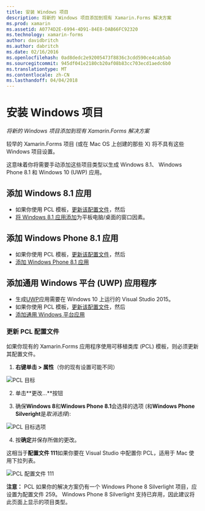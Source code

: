 ```yaml
---
title: 安装 Windows 项目
description: 将新的 Windows 项目添加到现有 Xamarin.Forms 解决方案
ms.prod: xamarin
ms.assetid: A0774D2E-6994-4D91-84E8-DAB66FC92320
ms.technology: xamarin-forms
author: davidbritch
ms.author: dabritch
ms.date: 02/16/2016
ms.openlocfilehash: 0ad8dedc2e92005473f8836c3cdd590ce4cab5ab
ms.sourcegitcommit: 945df041e2180cb20af08b83cc703ecd1aedc6b0
ms.translationtype: MT
ms.contentlocale: zh-CN
ms.lasthandoff: 04/04/2018
---
```

# <a name="setup-windows-projects"></a>安装 Windows 项目

_将新的 Windows 项目添加到现有 Xamarin.Forms 解决方案_

较早的 Xamarin.Forms 项目 (或在 Mac OS 上创建的那些&nbsp;X) 将不具有这些 Windows 项目设置。

这意味着你将需要手动添加这些项目类型以生成 Windows 8.1、 Windows Phone 8.1 和 Windows 10 (UWP) 应用。

## <a name="add-a-windows-81-app"></a>添加 Windows 8.1 应用

* 如果你使用 PCL 模板，[更新该配置文件](#pcl)，然后
* [将 Windows 8.1 应用添加](~/xamarin-forms/platform/windows/installation/tablet.md)为平板电脑/桌面的窗口因素。

## <a name="add-a-windows-phone-81-app"></a>添加 Windows Phone 8.1 应用

* 如果你使用 PCL 模板，[更新该配置文件](#pcl)，然后
* [添加 Windows Phone 8.1 应用](~/xamarin-forms/platform/windows/installation/phone.md)

## <a name="add-a-universal-windows-platform-uwp-app"></a>添加通用 Windows 平台 (UWP) 应用程序

* 生成[UWP](https://msdn.microsoft.com/library/windows/apps/dn894631.aspx)应用需要在 Windows 10 上运行的 Visual Studio 2015。
* 如果你使用 PCL 模板，[更新该配置文件](#pcl)，然后
* [添加通用 Windows 平台应用](~/xamarin-forms/platform/windows/installation/universal.md)

<a name="pcl" />

### <a name="update-your-pcl-profile"></a>更新 PCL 配置文件

如果你现有的 Xamarin.Forms 应用程序使用可移植类库 (PCL) 模板，则必须更新其配置文件。

1. **右键单击 > 属性**（你的现有设置可能不同）

  ![](images/targets.png "PCL 目标")

2. 单击**更改...**按钮

3. 确保**Windows 8**和**Windows Phone 8.1**会选择的选项 (和**Windows Phone Silveright**是*取消选择*):

  ![](images/pcl.png "PCL 目标选项")

4. 按**确定**并保存所做的更改。

这相当于**配置文件 111**如果你要在 Visual Studio 中配置你 PCL，适用于 Mac 使用下拉列表。

  ![](images/pcl-xs.png "PCL 配置文件 111")

**注意：** PCL 如果你的解决方案仍有一个 Windows Phone 8 Silverlight 项目，应设置为配置文件 259。 Windows Phone 8 Silverlight 支持已弃用，因此建议将此页面上显示的项目类型。

